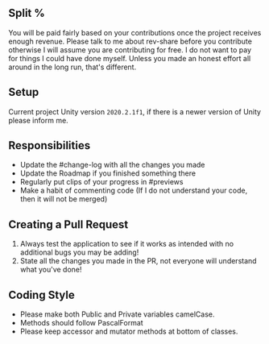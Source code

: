 ## Split %
You will be paid fairly based on your contributions once the project receives enough revenue. Please talk to me about rev-share before you contribute otherwise I will assume you are contributing for free. I do not want to pay for things I could have done myself. Unless you made an honest effort all around in the long run, that's different.

## Setup
Current project Unity version `2020.2.1f1`, if there is a newer version of Unity please inform me.

## Responsibilities
- Update the #change-log with all the changes you made
- Update the Roadmap if you finished something there
- Regularly put clips of your progress in #previews
- Make a habit of commenting code (If I do not understand your code, then it will not be merged)

## Creating a Pull Request
1. Always test the application to see if it works as intended with no additional bugs you may be adding!
2. State all the changes you made in the PR, not everyone will understand what you've done!

## Coding Style
- Please make both Public and Private variables camelCase.
- Methods should follow PascalFormat
- Please keep accessor and mutator methods at bottom of classes.

